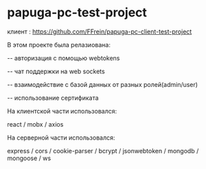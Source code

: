 # papuga-pc-test-project

клиент : https://github.com/FFrein/papuga-pc-client-test-project

В этом проекте была релазиована: 

 -- авторизация с помощью webtokens

 -- чат поддержки на web sockets

 -- взаимодействие с базой данных от разных ролей(admin/user)

 -- использование сертификата

На клиентской части использовался:

react / mobx / axios

На серверной части использовался:

express / cors / cookie-parser / bcrypt / jsonwebtoken / mongodb / mongoose / ws

